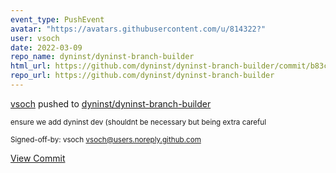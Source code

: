 ```yaml
---
event_type: PushEvent
avatar: "https://avatars.githubusercontent.com/u/814322?"
user: vsoch
date: 2022-03-09
repo_name: dyninst/dyninst-branch-builder
html_url: https://github.com/dyninst/dyninst-branch-builder/commit/b83cd5e512a0b6c81644bb46f6db772c9d15b875
repo_url: https://github.com/dyninst/dyninst-branch-builder
---
```


<a href='https://github.com/vsoch' target='_blank'>vsoch</a> pushed to <a href='https://github.com/dyninst/dyninst-branch-builder' target='_blank'>dyninst/dyninst-branch-builder</a>

<small>ensure we add dyninst dev (shouldnt be necessary but being extra careful

Signed-off-by: vsoch <vsoch@users.noreply.github.com></small>

<a href='https://github.com/dyninst/dyninst-branch-builder/commit/b83cd5e512a0b6c81644bb46f6db772c9d15b875' target='_blank'>View Commit</a>